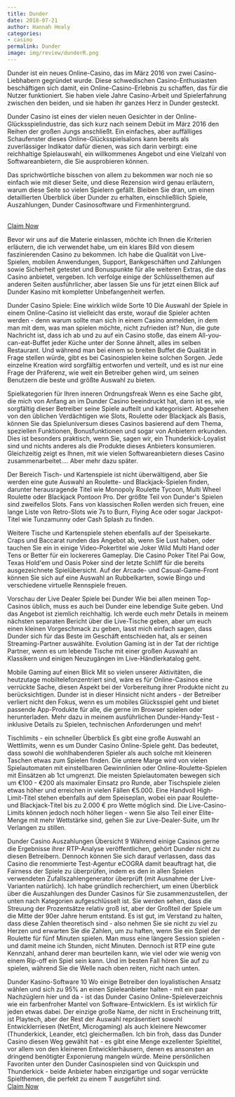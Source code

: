 ```yaml
---
title: Dunder
date: 2018-07-21
author: Hannah Healy
categories:
- casino
permalink: Dunder
image: img/review/dunderR.png
---
```




Dunder ist ein neues Online-Casino, das im März 2016 von zwei Casino-Liebhabern gegründet wurde. Diese schwedischen Casino-Enthusiasten beschäftigen sich damit, ein Online-Casino-Erlebnis zu schaffen, das für die Nutzer funktioniert. Sie haben viele Jahre Casino-Arbeit und Spielerfahrung zwischen den beiden, und sie haben ihr ganzes Herz in Dunder gesteckt.

Dunder Casino ist eines der vielen neuen Gesichter in der Online-Glücksspielindustrie, das sich kurz nach seinem Debüt im März 2016 den Reihen der großen Jungs anschließt. Ein einfaches, aber auffälliges Schaufenster dieses Online-Glücksspielsalons kann bereits als zuverlässiger Indikator dafür dienen, was sich darin verbirgt: eine reichhaltige Spielauswahl, ein willkommenes Angebot und eine Vielzahl von Softwareanbietern, die Sie ausprobieren können.  

Das sprichwörtliche bisschen von allem zu bekommen war noch nie so einfach wie mit dieser Seite, und diese Rezension wird genau erläutern, warum diese Seite so vielen Spielern gefällt. Bleiben Sie dran, um einen detaillierten Überblick über Dunder zu erhalten, einschließlich Spiele, Auszahlungen, Dunder Casinosoftware und Firmenhintergrund.

<br>
      <a href="{{ casino.a-link }}" class="btn btn-success btn-block">Claim Now</a>


Bevor wir uns auf die Materie einlassen, möchte ich Ihnen die Kriterien erläutern, die ich verwendet habe, um ein klares Bild von diesem faszinierenden Casino zu bekommen. Ich habe die Qualität von Live-Spielen, mobilen Anwendungen, Support, Bankgeschäften und Zahlungen sowie Sicherheit getestet und Bonuspunkte für alle weiteren Extras, die das Casino anbietet, vergeben. Ich verfolge einige der Schlüsselthemen auf anderen Seiten ausführlicher, aber lassen Sie uns für jetzt einen Blick auf Dunder Kasino mit kompletter Unbefangenheit werfen.

Dunder Casino Spiele: Eine wirklich wilde Sorte 10
Die Auswahl der Spiele in einem Online-Casino ist vielleicht das erste, worauf die Spieler achten werden - denn warum sollte man sich in einem Casino anmelden, in dem man mit dem, was man spielen möchte, nicht zufrieden ist? Nun, die gute Nachricht ist, dass ich ab und zu auf ein Casino stoße, das einem All-you-can-eat-Buffet jeder Küche unter der Sonne ähnelt, alles im selben Restaurant. Und während man bei einem so breiten Buffet die Qualität in Frage stellen würde, gibt es bei Casinospielen keine solchen Sorgen. Jede einzelne Kreation wird sorgfältig entworfen und verteilt, und es ist nur eine Frage der Präferenz, wie weit ein Betreiber gehen wird, um seinen Benutzern die beste und größte Auswahl zu bieten.

Spielkategorien für Ihren inneren Ordnungsfreak
Wenn es eine Sache gibt, die mich von Anfang an im Dunder Casino beeindruckt hat, dann ist es, wie sorgfältig dieser Betreiber seine Spiele aufteilt und kategorisiert. Abgesehen von den üblichen Verdächtigen wie Slots, Roulette oder Blackjack als Basis, können Sie das Spieluniversum dieses Casinos basierend auf dem Thema, speziellen Funktionen, Bonusfunktionen und sogar von Anbietern erkunden. Dies ist besonders praktisch, wenn Sie, sagen wir, ein Thunderkick-Loyalist sind und nichts anderes als die Produkte dieses Anbieters konsumieren. Gleichzeitig zeigt es Ihnen, mit wie vielen Softwareanbietern dieses Casino zusammenarbeitet.... Aber mehr dazu später.

Der Bereich Tisch- und Kartenspiele ist nicht überwältigend, aber Sie werden eine gute Auswahl an Roulette- und Blackjack-Spielen finden, darunter herausragende Titel wie Monopoly Roulette Tycoon, Multi Wheel Roulette oder Blackjack Pontoon Pro. Der größte Teil von Dunder's Spielen sind zweifellos Slots. Fans von klassischen Rollen werden sich freuen, eine lange Liste von Retro-Slots wie 7s to Burn, Flying Ace oder sogar Jackpot-Titel wie Tunzamunny oder Cash Splash zu finden.

Weitere Tische und Kartenspiele stehen ebenfalls auf der Speisekarte. Craps und Baccarat runden das Angebot ab, wenn Sie Lust haben, oder tauchen Sie ein in einige Video-Pokertitel wie Joker Wild Multi Hand oder Tens or Better für ein lockereres Gameplay. Die Casino Poker Titel Pai Gow, Texas Hold'em und Oasis Poker sind der letzte Schliff für die bereits ausgezeichnete Spielübersicht. Auf der Arcade- und Casual-Game-Front können Sie sich auf eine Auswahl an Rubbelkarten, sowie Bingo und verschiedene virtuelle Rennspiele freuen.

Vorschau der Live Dealer Spiele bei Dunder
Wie bei allen meinen Top-Casinos üblich, muss es auch bei Dunder eine lebendige Suite geben. Und das Angebot ist ziemlich reichhaltig. Ich werde euch mehr Details in meinem nächsten separaten Bericht über die Live-Tische geben, aber um euch einen kleinen Vorgeschmack zu geben, lasst mich einfach sagen, dass Dunder sich für das Beste im Geschäft entschieden hat, als er seinen Streaming-Partner auswählte. Evolution Gaming ist in der Tat der richtige Partner, wenn es um lebende Tische mit einer großen Auswahl an Klassikern und einigen Neuzugängen im Live-Händlerkatalog geht.

Mobile Gaming auf einen Blick
Mit so vielen unserer Aktivitäten, die heutzutage mobiltelefonzentriert sind, wäre es für Online-Casinos eine verrückte Sache, diesen Aspekt bei der Vorbereitung ihrer Produkte nicht zu berücksichtigen. Dunder ist in dieser Hinsicht nicht anders - der Betreiber verliert nicht den Fokus, wenn es um mobiles Glücksspiel geht und bietet passende App-Produkte für alle, die gerne im Browser spielen oder herunterladen. Mehr dazu in meinem ausführlichen Dunder-Handy-Test - inklusive Details zu Spielen, technischen Anforderungen und mehr!


Tischlimits - ein schneller Überblick
Es gibt eine große Auswahl an Wettlimits, wenn es um Dunder Casino Online-Spiele geht. Das bedeutet, dass sowohl die wohlhabenderen Spieler als auch solche mit kleineren Taschen etwas zum Spielen finden. Die untere Marge wird von vielen Spielautomaten mit einstellbaren Gewinnlinien oder Online-Roulette-Spielen mit Einsätzen ab 1ct umgrenzt. Die meisten Spielautomaten bewegen sich um €100 - €200 als maximaler Einsatz pro Runde, aber Tischspiele zielen etwas höher und erreichen in vielen Fällen €5.000. Eine Handvoll High-Limit-Titel stehen ebenfalls auf dem Speiseplan, wobei ein paar Roulette- und Blackjack-Titel bis zu 2.000 € pro Wette möglich sind. Die Live-Casino-Limits können jedoch noch höher liegen - wenn Sie also Teil einer Elite-Menge mit mehr Wettstärke sind, gehen Sie zur Live-Dealer-Suite, um Ihr Verlangen zu stillen.


Dunder Casino Auszahlungen Übersicht 9
Während einige Casinos gerne die Ergebnisse ihrer RTP-Analyse veröffentlichen, gehört Dunder nicht zu diesen Betreibern. Dennoch können Sie sich darauf verlassen, dass das Casino die renommierte Test-Agentur eCOGRA damit beauftragt hat, die Fairness der Spiele zu überprüfen, indem es den in allen Spielen verwendeten Zufallszahlengenerator überprüft (mit Ausnahme der Live-Varianten natürlich). Ich habe gründlich recherchiert, um einen Überblick über die Auszahlungen des Dunder Casinos für Sie zusammenzustellen, der unten nach Kategorien aufgeschlüsselt ist. Sie werden sehen, dass die Streuung der Prozentsätze relativ groß ist, aber der Großteil der Spiele um die Mitte der 90er Jahre herum entstand.
Es ist gut, im Verstand zu halten, dass diese Zahlen theoretisch sind - also nehmen Sie sie nicht zu viel zu Herzen und erwarten Sie die Zahlen, um zu haften, wenn Sie ein Spiel der Roulette für fünf Minuten spielen. Man muss eine längere Session spielen - und damit meine ich Stunden, nicht Minuten. Dennoch ist RTP eine gute Kennzahl, anhand derer man beurteilen kann, wie viel oder wie wenig von einem Rip-off ein Spiel sein kann. Und im besten Fall hören Sie auf zu spielen, während Sie die Welle nach oben reiten, nicht nach unten.

Dunder Kasino-Software 10
Wo einige Betreiber den loyalistischen Ansatz wählen und sich zu 95% an einen Spieleanbieter halten - mit ein paar Nachzüglern hier und da - ist das Dunder Casino Online-Spieleverzeichnis wie ein farbenfroher Mantel von Software-Entwicklern. Es ist wirklich für jeden etwas dabei. Der einzige große Name, der nicht in Erscheinung tritt, ist Playtech, aber der Rest der Auswahl repräsentiert sowohl Entwicklerriesen (NetEnt, Microgaming) als auch kleinere Newcomer (Thunderkick, Leander, etc) gleichermaßen. Ich bin froh, dass das Dunder Casino diesen Weg gewählt hat - es gibt eine Menge exzellenter Spieltitel, vor allem von den kleineren Entwicklerhäusern, denen es ansonsten an dringend benötigter Exponierung mangeln würde. Meine persönlichen Favoriten unter den Dunder Casinospielen sind von Quickspin und Thunderkick - beide Anbieter haben einzigartige und sogar verrückte Spielthemen, die perfekt zu einem T ausgeführt sind.
<br>
      <a href="{{ casino.a-link }}" class="btn btn-success btn-block">Claim Now</a>
